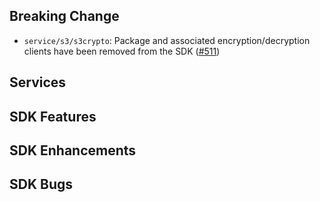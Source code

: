 Breaking Change
---
* `service/s3/s3crypto`: Package and associated encryption/decryption clients have been removed from the SDK ([#511](https://github.com/aws/aws-sdk-go-v2/pull/511))

Services
---

SDK Features
---

SDK Enhancements
---

SDK Bugs
---
